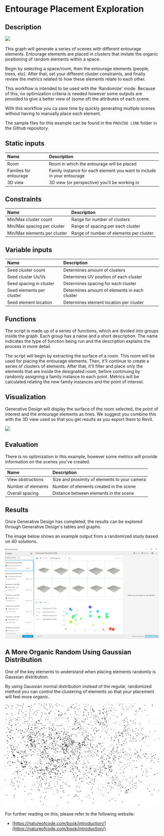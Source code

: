 # Entourage Placement Exploration

## Description

![](../../.gitbook/assets/workflowrandom2%20%282%29.gif)

This graph will generate a series of scenes with different entourage elements. Entourage elements are placed in clusters that imitate the organic positioning of random elements within a space. 

Begin by selecting a space/room, then the entourage elements \(people, trees, etc\). After that, set your different cluster constraints, and finally review the metrics related to how these elements relate to each other.

This workflow is intended to be used with the 'Randomize' mode. Because of this, no optimization criteria is needed however some outputs are provided to give a better view of \(some of\) the attributes of each scene. 

With this workflow you ca save time by quickly generating multiple scenes without having to manually place each element.

The sample files for this example can be found in the `PROVIDE LINK` folder in the Github repository.

## Static inputs

| Name | Description |
| :--- | :--- |
| Room | Room in which the entourage will be placed |
| Families for entourage | Family instance for each element you want to include in your entourage |
| 3D view | 3D view \(or perspective\) you'll be working in |

## Constraints

| Name | Description |
| :--- | :--- |
| Min/Max cluster count | Range for number of clusters |
| Min/Max spacing per cluster | Range of spacing per each cluster |
| Min/Max elements per cluster | Range of number of elements per cluster |

## Variable inputs

| Name | Description |
| :--- | :--- |
| Seed cluster count | Determines amount of clusters |
| Seed cluster Us/Vs | Determines UV position of each cluster |
| Seed spacing in cluster | Determines spacing for each cluster |
| Seed elements per cluster | Determines amount of elements in each cluster |
| Seed element location | Determines element location per cluster |

## Functions

The script is made up of a series of functions, which are divided into groups inside the graph. Each group has a name and a short description. The name indicates the type of function being run and the description explains the process in more detail.

The script will begin by extracting the surface of a room. This room will be used for placing the entourage elements. Then, it'll continue to create a series of clusters of elements. After that, it'll filter and place only the elements that are inside the designated room, before continuing by randomly assigning a family instance to each point. Metrics will be calculated relating the new family instances and the point of interest.

## Visualization

Generative Design will display the surface of the room selected, the point of interest and the entourage elements as lines. We suggest you combine this with the 3D view used so that you get results as you export them to Revit.

![](../../.gitbook/assets/workflowrandom3%20%281%29.gif)

## Evaluation

There is no optimization in this example, however some metrics will provide information on the scenes you've created.

| Name | Description |
| :--- | :--- |
| View obstructions | Size and proximity of elements to your camera |
| Number of elements | Number of elements created in the scene |
| Overall spacing | Distance between elements in the scene |

## Results

Once Generative Design has completed, the results can be explored through Generative Design's tables and graphs.

The image below shows an example output from a randomized study based on 40 solutions.

![](../../.gitbook/assets/workflowrandom4.png)

## A More Organic Random Using Gaussian Distribution

One of the key elements to understand when placing elements randomly is Gaussian distribution. 

By using Gaussian normal distribution instead of the regular, randomized method you can control the clustering of elements so that your placement will feel more organic.

![](../../.gitbook/assets/workflowrandom1.jpg)

For further reading on this, please refer to the following website:

* [https://natureofcode.com/book/introduction/](https://natureofcode.com/book/introduction/) 


